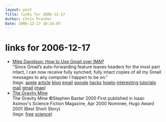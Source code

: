 ```yaml
---
layout: post
Title: links for 2006-12-17  
Author: Chris Prather
Date: 2006-12-17 10:24:07
---
```


# links for 2006-12-17
<ul class="delicious">
	<li>
		<div class="delicious-link"><a href="http://www.mikeindustries.com/blog/archive/2006/04/how-to-use-gmail-over-imap">Mike Davidson: How to Use Gmail over IMAP</a></div>
		<div class="delicious-extended">"Since Gmail’s auto-forwarding feature leaves headers for the most part intact, I can now receive fully synched, fully intact copies of all my Gmail messages to any computer I happen to be on."
</div>
		<div class="delicious-tags">(tags: <a href="http://del.icio.us/perigrin/apple">apple</a> <a href="http://del.icio.us/perigrin/article">article</a> <a href="http://del.icio.us/perigrin/blog">blog</a> <a href="http://del.icio.us/perigrin/email">email</a> <a href="http://del.icio.us/perigrin/google">google</a> <a href="http://del.icio.us/perigrin/hacks">hacks</a> <a href="http://del.icio.us/perigrin/howto">howto</a> <a href="http://del.icio.us/perigrin/interesting">interesting</a> <a href="http://del.icio.us/perigrin/tutorials">tutorials</a> <a href="http://del.icio.us/perigrin/mail">mail</a> <a href="http://del.icio.us/perigrin/gmail">gmail</a> <a href="http://del.icio.us/perigrin/imap">imap</a>)</div>
	</li>
	<li>
		<div class="delicious-link"><a href="http://homepage.mac.com/sjbradshaw/baxterium/gravmine.html">The Gravity Mine</a></div>
		<div class="delicious-extended">The Gravity Mine
©Stephen Baxter 2000
First published in Isaac Asimov's Science Fiction Magazine, Apr 2000
Nominee, Hugo Award 2001 (Best Short Story)</div>
		<div class="delicious-tags">(tags: <a href="http://del.icio.us/perigrin/free">free</a> <a href="http://del.icio.us/perigrin/science">science</a>)</div>
	</li>
</ul>

